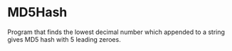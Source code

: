 # MD5Hash
Program that finds the lowest decimal number which appended to a string gives MD5 hash with 5 leading zeroes.

